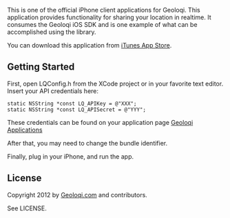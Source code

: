This is one of the official iPhone client applications for Geoloqi. This
application provides functionality for sharing your location in realtime.
It consumes the Geoloqi iOS SDK and is one example of what can be
accomplished using the library.

You can download this application from [iTunes App Store][app-store-link].

## Getting Started

First, open LQConfig.h from the XCode project or in your favorite text editor.
Insert your API credentials here:

    static NSString *const LQ_APIKey = @"XXX";
    static NSString *const LQ_APISecret = @"YYY";

These credentials can be found on your application page [Geoloqi Applications][geoloqi-applications]

After that, you may need to change the bundle identifier.

Finally, plug in your iPhone, and run the app.

## License

Copyright 2012 by [Geoloqi.com][geoloqi-site] and contributors.

See LICENSE.

[geoloqi-site]: https://geoloqi.com/
[geoloqi-dev-site]: https://developers.geoloqi.com/
[app-store-link]: http://itunes.apple.com/us/app/
[geoloqi-applications]: https://developers.geoloqi.com/account/applications
[push-notification-setup]: https://developers.geoloqi.com/ios/push-notifications
